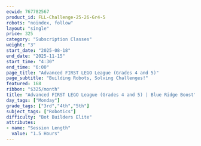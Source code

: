 ```yaml
---
ecwid: 767782567
product_id: FLL-Challenge-25-26-Gr4-5
robots: "noindex, follow"
layout: "single"
price: 325
category: "Subscription Classes"
weight: "3"
start_date: "2025-08-18"
end_date: "2025-11-15"
start_time: "4:30"
end_time: "6:00"
page_title: "Advanced FIRST LEGO League (Grades 4 and 5)"
page_subtitle: "Building Robots, Solving Challenges!"
featured: 168
ribbon: "$325/month"
title: "Advanced FIRST LEGO League (Grades 4 and 5) | Blue Ridge Boost"
day_tags: ["Monday"]
grade_tags: ["3rd","4th","5th"]
subject_tags: ["Robotics"]
difficulty: "Bot Builders Elite"
attributes:
- name: "Session Length"
  value: "1.5 Hours"
---
```

